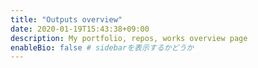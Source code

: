 ```yaml
---
title: "Outputs overview"
date: 2020-01-19T15:43:38+09:00
description: My portfolio, repos, works overview page
enableBio: false # sidebarを表示するかどうか
---
```

